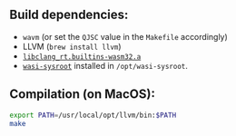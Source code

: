 ## Build dependencies:

- `wavm` (or set the `QJSC` value in the `Makefile` accordingly)
- LLVM (`brew install llvm`)
- [`libclang_rt.builtins-wasm32.a`](https://github.com/jedisct1/libclang_rt.builtins-wasm32.a)
- [`wasi-sysroot`](https://github.com/WebAssembly/wasi-sdk/releases) installed in `/opt/wasi-sysroot`.

## Compilation (on MacOS):

```sh
export PATH=/usr/local/opt/llvm/bin:$PATH
make
```
